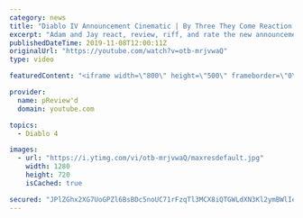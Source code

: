 ```yaml
---
category: news
title: "Diablo IV Announcement Cinematic | By Three They Come Reaction / Review / Rating"
excerpt: "Adam and Jay react, review, riff, and rate the new announcement cinematic everyone wanted to see last year at Blizzcon, Diablo IV 'By Three They Come'."
publishedDateTime: 2019-11-08T12:00:11Z
originalUrl: "https://youtube.com/watch?v=otb-mrjvwaQ"
type: video

featuredContent: "<iframe width=\"800\" height=\"500\" frameborder=\"0\" src=\"https://www.youtube.com/embed/otb-mrjvwaQ\" allow=\"accelerometer; autoplay; encrypted-media; gyroscope; picture-in-picture\" allowfullscreen></iframe>"

provider:
  name: pReview'd
  domain: youtube.com

topics:
  - Diablo 4

images:
  - url: "https://i.ytimg.com/vi/otb-mrjvwaQ/maxresdefault.jpg"
    width: 1280
    height: 720
    isCached: true

secured: "JPlZGhx2XG7UoGPZl6BsBDc5noUC71rFzqTl3MCX8iQTGWLdXN3Kl2ymBWlIepCBRH34uYyp25GStSzF+oGdhJ7syLp46lMseyHOLPESsLTvCJXYI7//0ufzQJOPO4Q7S+IEHVWeWwwU7e31PYJJROehHsaYHP71mqPTOmSdPqRIXwL8DjnBINnwZIdeOVpCMfjJl3Le+X4gGVTXOK4FbS3H6lVFc4pSwsvDNkjlPph+Mb3mxcqUSH+pOKYpQEBc/uzBz+yPSZKQiaY4DxdDa1JXXB0O2Wog7OxH5U6jgBKvUeSCRBDCNjLH1vS/KuinXafrkWMHMpj4oFm5OtagjzB5oUF8V6PHk3Hz+AX4GngGBztoGc2hpwp325mqmkKlLOTwWxQmSQpKhenUxumQdcAZeNo6YrJqltkIaYCdwpdzTkTbmr89hEmWUn9Giqds;uEEeULo7FSWzXGXEVbg0rw=="
---
```


